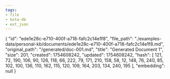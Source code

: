 ```yaml
---
tags:
- file
- kota-db
- ext_json
---
```

{
  "id": "ede1e28c-e710-400f-a718-fafc2c14e1f8",
  "file_path": "./examples-data/personal-kb/documents/ede1e28c-e710-400f-a718-fafc2c14e1f8.md",
  "original_path": "/generated/doc-001.md",
  "title": "Generated Document 1",
  "size": 201,
  "created": 1754608242,
  "updated": 1754608242,
  "hash": [
    121,
    72,
    190,
    106,
    90,
    126,
    118,
    66,
    222,
    79,
    171,
    210,
    158,
    58,
    12,
    148,
    76,
    240,
    85,
    102,
    100,
    136,
    110,
    162,
    115,
    120,
    109,
    164,
    203,
    134,
    240,
    195
  ],
  "embedding": null
}